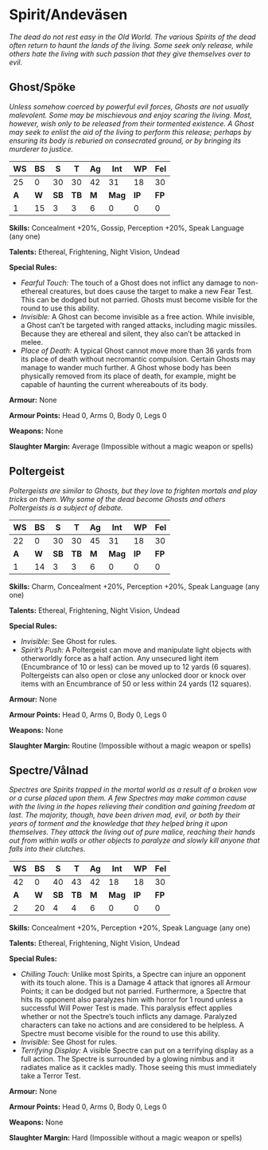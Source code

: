 # Spirit/Andeväsen

_The dead do not rest easy in the Old World. The various
Spirits of the dead often return to haunt the lands of the
living. Some seek only release, while others hate the living
with such passion that they give themselves over to evil._

## Ghost/Spöke

_Unless somehow coerced by powerful evil forces, Ghosts
are not usually malevolent. Some may be mischievous and
enjoy scaring the living. Most, however, wish only to be
released from their tormented existence. A Ghost may seek
to enlist the aid of the living to perform this release; perhaps
by ensuring its body is reburied on consecrated ground, or
by bringing its murderer to justice._

|**WS**|**BS**|**S**|**T**|**Ag**|**Int**|**WP**|**Fel**|
|--|--|-|-|--|---|--|---|
|25|0|30|30|42|31|18|30|
|**A**|**W**|**SB**|**TB**|**M**|**Mag**|**IP**|**FP**|
|1|15|3|3|6|0|0|0|

**Skills:** Concealment +20%, Gossip, Perception +20%,
Speak Language (any one)

**Talents:** Ethereal, Frightening, Night Vision, Undead

**Special Rules:**
* _Fearful Touch:_ The touch of a Ghost does not inflict
any damage to non-ethereal creatures, but does
cause the target to make a new Fear Test. This can
be dodged but not parried. Ghosts must become
visible for the round to use this ability.
* _Invisible:_ A Ghost can become invisible as a free
action. While invisible, a Ghost can’t be targeted
with ranged attacks, including magic missiles.
Because they are ethereal and silent, they also can’t
be attacked in melee.
* _Place of Death:_ A typical Ghost cannot move more
than 36 yards from its place of death without
necromantic compulsion. Certain Ghosts may
manage to wander much further. A Ghost whose
body has been physically removed from its place of
death, for example, might be capable of haunting
the current whereabouts of its body.

**Armour:** None

**Armour Points:** Head 0, Arms 0, Body 0, Legs 0

**Weapons:** None

**Slaughter Margin:** Average (Impossible without a magic
weapon or spells)

## Poltergeist

_Poltergeists are similar to Ghosts, but they love to frighten
mortals and play tricks on them. Why some of the dead
become Ghosts and others Poltergeists is a subject of debate._

|**WS**|**BS**|**S**|**T**|**Ag**|**Int**|**WP**|**Fel**|
|--|--|-|-|--|---|--|---|
|22|0|30|30|45|31|18|30|
|**A**|**W**|**SB**|**TB**|**M**|**Mag**|**IP**|**FP**|
|1|14|3|3|6|0|0|0|

**Skills:** Charm, Concealment +20%, Perception +20%,
Speak Language (any one)

**Talents:** Ethereal, Frightening, Night Vision, Undead

**Special Rules:**
* _Invisible:_ See Ghost for rules.
* _Spirit’s Push:_ A Poltergeist can move and manipulate
light objects with otherworldly force as a half
action. Any unsecured light item (Encumbrance of
10 or less) can be moved up to 12 yards (6 squares).
Poltergeists can also open or close any unlocked
door or knock over items with an Encumbrance of
50 or less within 24 yards (12 squares).

**Armour:** None

**Armour Points:** Head 0, Arms 0, Body 0, Legs 0

**Weapons:** None

**Slaughter Margin:** Routine (Impossible without a magic
weapon or spells)

## Spectre/Vålnad

_Spectres are Spirits trapped in the mortal world as a result of
a broken vow or a curse placed upon them. A few Spectres
may make common cause with the living in the hopes
relieving their condition and gaining freedom at last. The
majority, though, have been driven mad, evil, or both by
their years of torment and the knowledge that they helped
bring it upon themselves. They attack the living out of pure
malice, reaching their hands out from within walls or other
objects to paralyze and slowly kill anyone that falls into
their clutches._

|**WS**|**BS**|**S**|**T**|**Ag**|**Int**|**WP**|**Fel**|
|--|--|-|-|--|---|--|---|
|42|0|40|43|42|18|18|30|
|**A**|**W**|**SB**|**TB**|**M**|**Mag**|**IP**|**FP**|
|2|20|4|4|6|0|0|0|

**Skills:** Concealment +20%, Perception +20%, Speak
Language (any one)

**Talents:** Ethereal, Frightening, Night Vision, Undead

**Special Rules:**
* _Chilling Touch:_ Unlike most Spirits, a Spectre can
injure an opponent with its touch alone. This is a
Damage 4 attack that ignores all Armour Points;
it can be dodged but not parried. Furthermore, a
Spectre that hits its opponent also paralyzes him
with horror for 1 round unless a successful Will
Power Test is made. This paralysis effect applies
whether or not the Spectre’s touch inflicts any
damage. Paralyzed characters can take no actions
and are considered to be helpless. A Spectre must
become visible for the round to use this ability.
* _Invisible:_ See Ghost for rules.
* _Terrifying Display:_ A visible Spectre can put on a
terrifying display as a full action. The Spectre is
surrounded by a glowing nimbus and it radiates
malice as it cackles madly. Those seeing this must
immediately take a Terror Test.

**Armour:** None

**Armour Points:** Head 0, Arms 0, Body 0, Legs 0

**Weapons:** None

**Slaughter Margin:** Hard (Impossible without a magic
weapon or spells)
